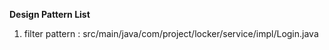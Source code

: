 **Design Pattern List**
1. filter pattern : src/main/java/com/project/locker/service/impl/Login.java
